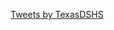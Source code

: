 <html>

<head>

<title>Tweets by TexasDSHS</title>

</head>

<body>

<p>

<a class="twitter-timeline" href="https://twitter.com/TexasDSHS?ref_src=twsrc%5Etfw">Tweets by TexasDSHS</a> <script async src="https://platform.twitter.com/widgets.js" charset="utf-8"></script> 

<script async src="https://platform.twitter.com/widgets.js" charset="utf-8"></script>

</p>

</body>

</html>          
